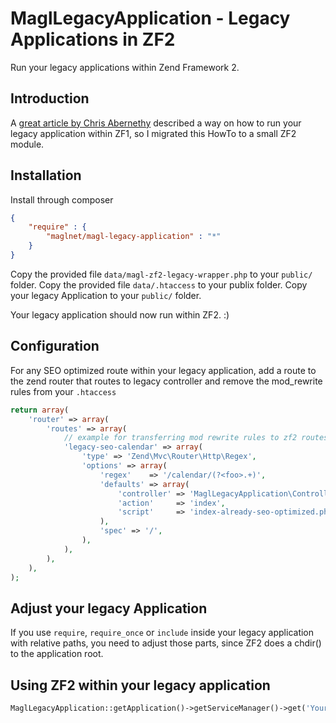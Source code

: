 # MaglLegacyApplication - Legacy Applications in ZF2

Run your legacy applications within Zend Framework 2.

## Introduction
A [great article by Chris Abernethy][1] described a way on how to run your legacy application within ZF1, so
I migrated this HowTo to a small ZF2 module.


## Installation
Install through composer
```json
{
    "require" : {
        "maglnet/magl-legacy-application" : "*"
    }
}
```

Copy the provided file `data/magl-zf2-legacy-wrapper.php` to your `public/` folder.
Copy the provided file `data/.htaccess` to your publix folder.
Copy your legacy Application to your `public/` folder.

Your legacy application should now run within ZF2. :)


## Configuration
For any SEO optimized route within your legacy application, add a route to the zend router that
routes to legacy controller and remove the mod_rewrite rules from your `.htaccess`
```php
return array(
    'router' => array(
        'routes' => array(
            // example for transferring mod rewrite rules to zf2 routes
            'legacy-seo-calendar' => array(
                'type' => 'Zend\Mvc\Router\Http\Regex',
                'options' => array(
                    'regex'    => '/calendar/(?<foo>.+)',
                    'defaults' => array(
                        'controller' => 'MaglLegacyApplication\Controller\Legacy',
                        'action'     => 'index',
                        'script'     => 'index-already-seo-optimized.php',
                    ),
                    'spec' => '/',
                ),
            ),
        ),
    ),
);
```

## Adjust your legacy Application
If you use `require`, `require_once` or `include` inside your legacy application with relative paths,
you need to adjust those parts, since ZF2 does a chdir() to the application root.

## Using ZF2 within your legacy application
```php
MaglLegacyApplication::getApplication()->getServiceManager()->get('YourService');
```


[1]: http://www.chrisabernethy.com/zend-framework-legacy-scripts/